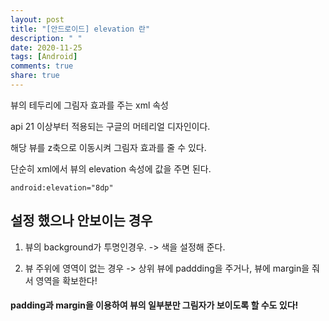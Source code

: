 ```yaml
---
layout: post
title: "[안드로이드] elevation 란"
description: " "
date: 2020-11-25
tags: [Android]
comments: true
share: true
---
```


  
  뷰의 테두리에 그림자 효과를 주는 xml 속성
  
  api 21 이상부터 적용되는 구글의 머테리얼 디자인이다.
  
  해당 뷰를 z축으로 이동시켜 그림자 효과를 줄 수 있다.
  
  단순히 xml에서 뷰의 elevation 속성에 값을 주면 된다.
  
  ```
  android:elevation="8dp"
  ```

## 설정 했으나 안보이는 경우
  
  1. 뷰의 background가 투명인경우. -> 색을 설정해 준다.
  
  2. 뷰 주위에 영역이 없는 경우 -> 상위 뷰에 paddding을 주거나, 뷰에 margin을 줘서 영역을 확보한다!
  
  
#### padding과 margin을 이용하여 뷰의 일부분만 그림자가 보이도록 할 수도 있다!
  
  

